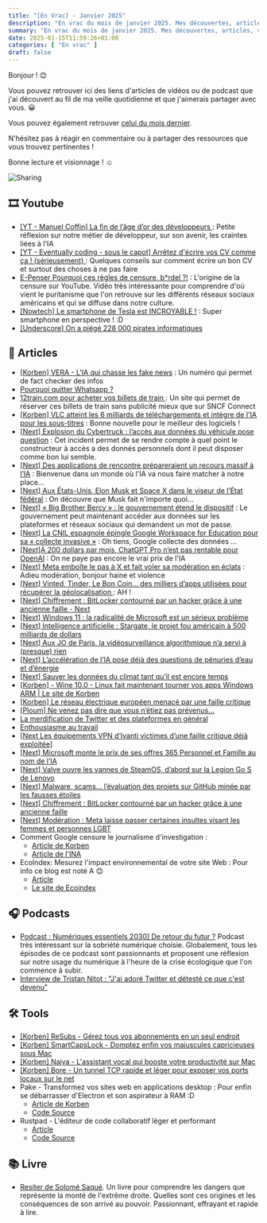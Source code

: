 ```yaml
---
title: "[En Vrac] - Janvier 2025"
description: "En vrac du mois de janvier 2025. Mes découvertes, articles, vidéos et écoute qui m'ont intéressé et que je veux partager."
summary: "En vrac du mois de janvier 2025. Mes découvertes, articles, vidéos et écoute qui m'ont intéressé et que je veux partager."
date: 2025-01-15T11:59:26+01:00
categories: [ "En vrac" ]
draft: false
---
```


Bonjour ! 😊

Vous pouvez retrouver ici des liens d'articles de vidéos ou de podcast que j'ai découvert au fil de ma veille quotidienne et que j'aimerais partager avec vous. 😀

Vous pouvez également retrouver [celui du mois dernier](https://blog.victorprouff.fr/en-vracs/2025-01-02-en-vrac-d%C3%A9cembre-2024/).

N'hésitez pas à réagir en commentaire ou à partager des ressources que vous trouvez pertinentes !

Bonne lecture et visionnage ! ☺️

<img src="/img/en-vracs/2025-01-15-En-Vrac/2025-01-15-En-Vrac.webp" alt="Sharing" class="center">

## 🎞️ Youtube

- [[YT - Manuel Coffin] La fin de l’âge d’or des développeurs ](https://www.youtube.com/watch?v=gNq3nD__oGs): Petite réflexion sur notre métier de développeur, sur son avenir, les craintes liées à l'IA
- [[YT - Eventually coding - sous le capot] Arrêtez d'écrire vos CV comme ça ! (sérieusement) ](https://www.youtube.com/watch?v=X604gBykDaI): Quelques conseils sur comment écrire un bon CV et surtout des choses à ne pas faire
- [E-Penser Pourquoi ces règles de censure, b*rdel ?!](https://www.youtube.com/watch?v=B6GWoJTDttU) : L'origine de la censure sur YouTube. Vidéo très intéressante pour comprendre d'où vient le puritanisme que l'on retrouve sur les différents réseaux sociaux américains et qui se diffuse dans notre culture.
- [[Nowtech] Le smartphone de Tesla est INCROYABLE !](https://www.youtube.com/watch?v=0wX7RjYLgQ4) : Super smartphone en perspective ! :D
- [[Underscore] On a piégé 228 000 pirates informatiques](https://www.youtube.com/watch?v=kE3rGmoSOqs)

## 📖 Articles

- [[Korben] VERA - L'IA qui chasse les fake news](https://korben.info/vera-ia-lutte-contre-fake-news-smartphone.html) : Un numéro qui permet de fact checker des infos
- [Pourquoi quitter Whatsapp ?](https://www.jeey.net/whatsapp.html)
- [12train.com](http://12train.com/)[ pour acheter vos billets de train ](https://tuxicoman.jesuislibre.net/2025/01/12train-com-pour-acheter-vos-billets-de-train.html): Un site qui permet de réserver ces billets de train sans publicité mieux que sur SNCF Connect
- [[Korben] VLC atteint les 6 milliards de téléchargements et intègre de l'IA pour les sous-titres](https://korben.info/vlc-6-milliards-telechargements-sous-titres-ia.html) : Bonne nouvelle pour le meilleur des logiciels !
- [[Next] Explosion du Cybertruck : l’accès aux données du véhicule pose question](https://next.ink/163827/explosion-du-cybertruck-lacces-aux-donnees-du-vehicule-pose-question/) : Cet incident permet de se rendre compte à quel point le constructeur à accès a des donnés personnels dont il peut disposer comme bon lui semble.
- [[Next] Des applications de rencontre prépareraient un recours massif à l’IA](https://next.ink/brief_article/des-applications-de-rencontre-prepareraient-un-recours-massif-a-lia/) : Bienvenue dans un monde où l'IA va nous faire matcher à notre place...
- [[Next] Aux États-Unis, Elon Musk et Space X dans le viseur de l’État fédéral](https://next.ink/162172/aux-etats-unis-elon-musk-et-space-x-dans-le-viseur-de-letat-federal/) : On découvre que Musk fait n'importe quoi...
- [[Next] « Big Brother Bercy » : le gouvernement étend le dispositif](https://next.ink/163621/big-brother-bercy-le-gouvernement-etend-le-dispositif/) : Le gouvernement peut maintenant accéder aux données sur les plateformes et réseaux sociaux qui demandent un mot de passe.
- [[Next] La CNIL espagnole épingle Google Workspace for Education pour sa « collecte invasive »](https://next.ink/163947/la-cnil-espagnole-epingle-google-workspace-for-education-pour-sa-collecte-invasive/) : Oh tiens, Google collecte des données ...
- [[Next]À 200 dollars par mois, ChatGPT Pro n’est pas rentable pour OpenAI](https://next.ink/brief_article/loffre-dopenai-chatgpt-pro-pour-200-dollars-par-mois-nest-pas-rentable/) : On ne paye pas encore le vrai prix de l'IA
- [[Next] Meta emboîte le pas à X et fait voler sa modération en éclats](https://next.ink/164245/meta-emboite-le-pas-a-x-et-fait-voler-sa-moderation-en-eclats/) : Adieu modération, bonjour haine et violence
- [[Next] Vinted, Tinder, Le Bon Coin… des milliers d’apps utilisées pour récupérer la géolocalisation ](https://next.ink/164907/call-of-duty-tinder-le-bon-coin-des-milliers-dapps-utilisees-pour-recuperer-la-geolocalisation/): AH !
- [[Next] Chiffrement : BitLocker contourné par un hacker grâce à une ancienne faille - Next](https://next.ink/163805/chiffrement-bitlocker-contourne-par-un-hacker-grace-a-une-ancienne-faille/)
- [[Next] Windows 11 : la radicalité de Microsoft est un sérieux problème](https://next.ink/166454/edito-windows-11-la-radicalite-de-microsoft-est-un-serieux-probleme/)
- [[Next] Intelligence artificielle : Stargate, le projet fou américain à 500 milliards de dollars](https://next.ink/166568/intelligence-artificielle-stargate-le-projet-fou-americain-a-500-milliards-de-dollars/)
- [[Next] Aux JO de Paris, la vidéosurveillance algorithmique n’a servi à (presque) rien](https://next.ink/165699/aux-jo-de-paris-la-videosurveillance-algorithmique-na-servi-a-presque-rien/)
- [[Next] L’accélération de l’IA pose déjà des questions de pénuries d’eau et d’énergie](https://next.ink/165467/lacceleration-de-lia-pose-deja-des-questions-de-penuries-deau-et-denergie/)
- [[Next] Sauver les données du climat tant qu’il est encore temps](https://next.ink/166421/sauver-les-donnees-du-climat-tant-quil-est-encore-temps/)
- [[Korben] - Wine 10.0 - Linux fait maintenant tourner vos apps Windows ARM | Le site de Korben](https://korben.info/wine-10-0-linux-fait-tourner-apps-windows-arm.html)
- [[Korben] Le réseau électrique européen menacé par une faille critique](https://korben.info/faille-securite-reseau-electrique-europe-controle-radio.html)
- [[Ploum] Ne venez pas dire que vous n’étiez pas prévenus…](https://ploum.net/2025-01-20-vous-etiez-prevenus.html)
- [La merdification de Twitter et des plateformes en général](https://www.standblog.org/blog/post/2025/01/23/La-merdification-de-Twitter-et-des-plateformes-en-general)
- [Enthousiasme au travail](https://sroccaserra.srht.site/pages/2023-12-18_Enthousiasme_au_travail.html)
- [[Next Les équipements VPN d’Ivanti victimes d’une faille critique déjà exploitée]](https://next.ink/164841/les-equipements-vpn-divanti-victimes-dune-faille-critique-deja-exploitee/)
- [[Next] Microsoft monte le prix de ses offres 365 Personnel et Famille au nom de l’IA](https://next.ink/166124/microsoft-monte-le-prix-de-ses-offres-365-personnel-et-famille-au-nom-de-lia/)
- [[Next] Valve ouvre les vannes de SteamOS, d’abord sur la Legion Go S de Lenovo](https://next.ink/164464/valve-ouvre-les-vannes-de-steamos-dabord-sur-la-legion-go-s-de-lenovo/)
- [[Next] Malware, scams… l’évaluation des projets sur GitHub minée par les fausses étoiles](https://next.ink/163691/malware-scams-levaluation-des-projets-sur-github-minee-par-les-fausses-etoiles/)
- [[Next] Chiffrement : BitLocker contourné par un hacker grâce à une ancienne faille](https://next.ink/163805/chiffrement-bitlocker-contourne-par-un-hacker-grace-a-une-ancienne-faille/)
- [[Next] Modération : Meta laisse passer certaines insultes visant les femmes et personnes LGBT](https://next.ink/164445/moderation-meta-laisse-passer-certaines-insultes-visant-les-femmes-et-les-personnes-lgbt/)
- Comment Google censure le journalisme d'investigation :
    - [Article de Korben](https://korben.info/google-censure-journalisme-investigation-dereferencement.html)
    - [Article de l'INA](https://larevuedesmedias.ina.fr/google-dereferencement-desinformation-enquete-journalisme)
- EcoIndex: Mesurez l'impact environnemental de votre site Web : Pour info ce blog est noté A 😊
    - [Article](https://www.geeek.org/rgesn-ecoconception-ecoindex/)
    - [Le site de Ecoindex](https://www.ecoindex.fr/)

## 🎧 Podcasts
- [Podcast : Numériques essentiels 2030\] De retour du futur ?](https://open.spotify.com/episode/684VzgdvzvuMxKbCcMgiYs?si=cwoxU84aQmOay4geGqPU7A/) Podcast très intéressant sur la sobriété numérique choisie. Globalement, tous les épisodes de ce podcast sont passionnants et proposent une réflexion sur notre usage du numérique à l'heure de la crise écologique que l'on commence à subir.
- [Interview de Tristan Nitot : "J'ai adoré Twitter et détesté ce que c'est devenu"](https://www.davanac.io/jai-adore-twitter-et-deteste-ce-que-cest-devenu-tristan-nitot/)

## 🛠️ Tools
- [[Korben] ReSubs - Gérez tous vos abonnements en un seul endroit](https://korben.info/resubs-gestionnaire-abonnements-suivi-depenses.html)
- [[Korben] SmartCapsLock - Domptez enfin vos majuscules capricieuses sous Mac](https://korben.info/smartcapslock-domptez-touches-majuscules-mac.html)
- [[Korben] Najva - L'assistant vocal qui booste votre productivité sur Mac](https://korben.info/najva-assistant-vocal-productivite-mac.html)
- [[Korben] Bore - Un tunnel TCP rapide et léger pour exposer vos ports locaux sur le net](https://korben.info/bore-tunnel-tcp-rapide-leger-ports-locaux.html)
- Pake - Transformez vos sites web en applications desktop : Pour enfin se débarrasser d'Electron et son aspirateur à RAM :D
    - [Article de Korben](https://korben.info/pake-transformez-sites-web-applications-desktop.html)
    - [Code Source](https://github.com/tw93/Pake)
- Rustpad - L'éditeur de code collaboratif léger et performant
    - [Article](https://korben.info/rustpad-editeur-code-collaboratif-temps-reel.html)
    - [Code Source](https://github.com/ekzhang/rustpad)

## 📚 Livre
- [Resiter de Solomé Saqué](https://www.placedeslibraires.fr/livre/9782228937597-resister-salome-saque/). Un livre pour comprendre les dangers que représente la monté de l'extrême droite. Quelles sont ces origines et les conséquences de son arrivé au pouvoir. Passionnant, effrayant et rapide à lire.

